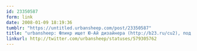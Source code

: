 ```yaml
---
id: 23350587
form: link
date: 2008-01-09 18:19:36
tumblr: "https://untitled.urbansheep.com/post/23350587"
title: "urbansheep: Фликр ищет Ю-Ай дизайнера (http://b23.ru/cu2), под которого я почти подхожу sans degree, но как же хочется вместо рисования придумывать!"
linkurl: http://twitter.com/urbansheep/statuses/579305762
---
```


